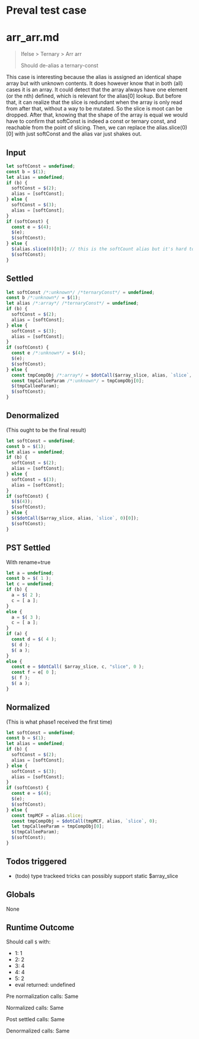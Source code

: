 # Preval test case

# arr_arr.md

> Ifelse > Ternary > Arr arr
>
> Should de-alias a ternary-const

This case is interesting because the alias is assigned an identical
shape array but with unknown contents. It does however know that in
both (all) cases it is an array.
It could detect that the array always have one element (or the nth)
defined, which is relevant for the alias[0] lookup.
But before that, it can realize that the slice is redundant when the
array is only read from after that, without a way to be mutated.
So the slice is moot can be dropped. After that, knowing that the
shape of the array is equal we would have to confirm that softConst
is indeed a const or ternary const, and reachable from the point of
slicing.
Then, we can replace the alias.slice(0)[0] with just softConst and
the alias var just shakes out.

## Input

`````js filename=intro
let softConst = undefined;
const b = $(1);
let alias = undefined;
if (b) {
  softConst = $(2);
  alias = [softConst];
} else {
  softConst = $(3);
  alias = [softConst];
}
if (softConst) {
  const e = $(4);
  $(e);
  $(softConst);
} else {
  $(alias.slice(0)[0]); // this is the softCount alias but it's hard to figure that out
  $(softConst);
}
`````


## Settled


`````js filename=intro
let softConst /*:unknown*/ /*ternaryConst*/ = undefined;
const b /*:unknown*/ = $(1);
let alias /*:array*/ /*ternaryConst*/ = undefined;
if (b) {
  softConst = $(2);
  alias = [softConst];
} else {
  softConst = $(3);
  alias = [softConst];
}
if (softConst) {
  const e /*:unknown*/ = $(4);
  $(e);
  $(softConst);
} else {
  const tmpCompObj /*:array*/ = $dotCall($array_slice, alias, `slice`, 0);
  const tmpCalleeParam /*:unknown*/ = tmpCompObj[0];
  $(tmpCalleeParam);
  $(softConst);
}
`````


## Denormalized
(This ought to be the final result)

`````js filename=intro
let softConst = undefined;
const b = $(1);
let alias = undefined;
if (b) {
  softConst = $(2);
  alias = [softConst];
} else {
  softConst = $(3);
  alias = [softConst];
}
if (softConst) {
  $($(4));
  $(softConst);
} else {
  $($dotCall($array_slice, alias, `slice`, 0)[0]);
  $(softConst);
}
`````


## PST Settled
With rename=true

`````js filename=intro
let a = undefined;
const b = $( 1 );
let c = undefined;
if (b) {
  a = $( 2 );
  c = [ a ];
}
else {
  a = $( 3 );
  c = [ a ];
}
if (a) {
  const d = $( 4 );
  $( d );
  $( a );
}
else {
  const e = $dotCall( $array_slice, c, "slice", 0 );
  const f = e[ 0 ];
  $( f );
  $( a );
}
`````


## Normalized
(This is what phase1 received the first time)

`````js filename=intro
let softConst = undefined;
const b = $(1);
let alias = undefined;
if (b) {
  softConst = $(2);
  alias = [softConst];
} else {
  softConst = $(3);
  alias = [softConst];
}
if (softConst) {
  const e = $(4);
  $(e);
  $(softConst);
} else {
  const tmpMCF = alias.slice;
  const tmpCompObj = $dotCall(tmpMCF, alias, `slice`, 0);
  let tmpCalleeParam = tmpCompObj[0];
  $(tmpCalleeParam);
  $(softConst);
}
`````


## Todos triggered


- (todo) type trackeed tricks can possibly support static $array_slice


## Globals


None


## Runtime Outcome


Should call `$` with:
 - 1: 1
 - 2: 2
 - 3: 4
 - 4: 4
 - 5: 2
 - eval returned: undefined

Pre normalization calls: Same

Normalized calls: Same

Post settled calls: Same

Denormalized calls: Same

